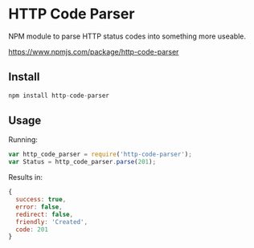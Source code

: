 # HTTP Code Parser
NPM module to parse HTTP status codes into something more useable.

https://www.npmjs.com/package/http-code-parser

## Install
```javascript
npm install http-code-parser
```

## Usage
Running:
```javascript
var http_code_parser = require('http-code-parser');
var Status = http_code_parser.parse(201);
```
Results in:
```javascript
{
  success: true,
  error: false,
  redirect: false,
  friendly: 'Created',
  code: 201
}
```
